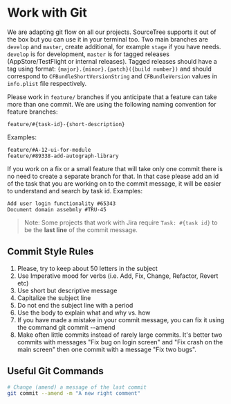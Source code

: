 
# Work with Git

We are adapting git flow on all our projects. SourceTree supports it out of the box but you can use it in your terminal too. Two main branches are `develop` and `master`, create additional, for example `stage` if you have needs. `develop` is for development, `master` is for tagged releases (AppStore/TestFlight or internal releases). Tagged releases should have a tag using format: `{major}.{minor}.{patch}({build number})` and should correspond to `CFBundleShortVersionString` and `CFBundleVersion` values in `info.plist` file respectively.

Please work in `feature/` branches if you anticipate that a feature can take more than one commit. We are using the following naming convention for feature branches:
```
feature/#{task-id}-{short-description}
```
Examples:
```
feature/#A-12-ui-for-module
feature/#89338-add-autograph-library
```

If you work on a fix or a small feature that will take only one commit there is no need to create a separate branch for that. In that case please add an id of the task that you are working on to the commit message, it will be easier to understand and search by task id. Examples:
```
Add user login functionality #65343
Document domain assebmly #TRU-45
```
> Note: Some projects that work with Jira require `Task: #{task id}` to be the __last line__ of the commit message.


## Commit Style Rules

1. Please, try to keep about 50 letters in the subject
2. Use Imperative mood for verbs (i.e. Add, Fix, Change, Refactor, Revert etc)
3. Use short but descriptive message
4. Capitalize the subject line
5. Do not end the subject line with a period
6. Use the body to explain what and why vs. how
7. If you have made a mistake in your commit message, you can fix it using the command git commit --amend
8. Make often little commits instead of rarely large commits. It's better two commits with messages "Fix bug on login screen" and "Fix crash on the main screen" then one commit with a message "Fix two bugs".

## Useful Git Commands
```bash
# Change (amend) a message of the last commit
git commit --amend -m "A new right comment"
```
